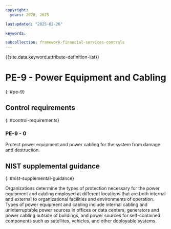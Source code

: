 ```yaml
---
copyright:
  years: 2020, 2025

lastupdated: "2025-02-26"

keywords:

subcollection: framework-financial-services-controls
---
```


{{site.data.keyword.attribute-definition-list}}

# PE-9 - Power Equipment and Cabling
{: #pe-9}

## Control requirements
{: #control-requirements}



### PE-9 - 0


Protect power equipment and power cabling for the system from damage and destruction.












## NIST supplemental guidance
{: #nist-supplemental-guidance}

Organizations determine the types of protection necessary for the power equipment and cabling employed at different locations that are both internal and external to organizational facilities and environments of operation. Types of power equipment and cabling include internal cabling and uninterruptable power sources in offices or data centers, generators and power cabling outside of buildings, and power sources for self-contained components such as satellites, vehicles, and other deployable systems.
